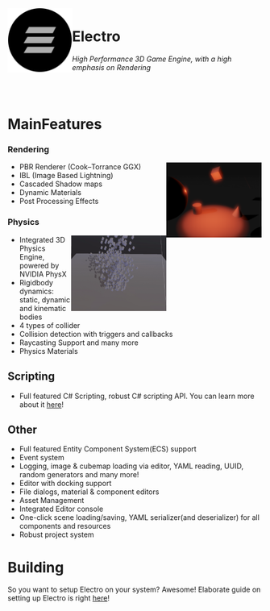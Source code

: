 <img align="left" src="Resources/Branding/MainBody.png" width="128px"/>

# Electro

*High Performance 3D Game Engine, with a high emphasis on Rendering*

<br/>
<br/>

# MainFeatures

### Rendering

<img align="right" src="Resources/Bloom.png" width="189px"/>

- PBR Renderer (Cook–Torrance GGX)
- IBL (Image Based Lightning)
- Cascaded Shadow maps
- Dynamic Materials
- Post Processing Effects

### Physics

<img align="right" src="Resources/PhysicsDemo.gif" width="189" height="150px" />

- Integrated 3D Physics Engine, powered by NVIDIA PhysX
- Rigidbody dynamics: static, dynamic and kinematic bodies
- 4 types of collider  
- Collision detection with triggers and callbacks
- Raycasting Support and many more
- Physics Materials

## Scripting

- Full featured C# Scripting, robust C# scripting API. You can learn more about it [here](Resources/Docs/CSharpScriptSystem.md)!

## Other

- Full featured Entity Component System(ECS) support
- Event system
- Logging, image & cubemap loading via editor, YAML reading, UUID, random generators and many more!
- Editor with docking support
- File dialogs, material & component editors
- Asset Management
- Integrated Editor console
- One-click scene loading/saving, YAML serializer(and deserializer) for all components and resources
- Robust project system

# Building

So you want to setup Electro on your system? Awesome! Elaborate guide on setting up Electro is right [here](Resources/Docs/Setup.md)!